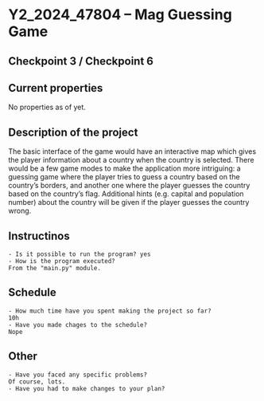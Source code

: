 # Y2_2024_47804 – Mag Guessing Game

## Checkpoint 3 / Checkpoint 6

## Current properties
No properties as of yet.

## Description of the project
The basic interface of the game would have an interactive map which gives the player information
about a country when the country is selected. There would be a few game modes to make the
application more intriguing: a guessing game where the player tries to guess a country based on
the country’s borders, and another one where the player guesses the country based on the
country’s flag. Additional hints (e.g. capital and population number) about the country will be given
if the player guesses the country wrong.

## Instructinos
    - Is it possible to run the program? yes
    - How is the program executed?
    From the "main.py" module.

## Schedule
    - How much time have you spent making the project so far?
    10h
    - Have you made chages to the schedule?
    Nope

## Other
    - Have you faced any specific problems?
    Of course, lots.
    - Have you had to make changes to your plan?

